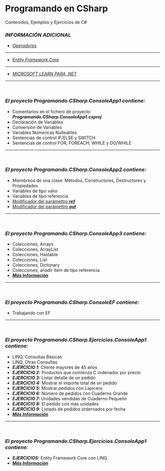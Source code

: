# Programando en CSharp
Contenidos, Ejemplos y Ejercicios de C#

### ***INFORMACIÓN ADICIONAL***
* [*Operadores*](https://github.com/Formaciones/csharp/blob/main/OPERADORES.md)
---
* [*Entity Framework Core*](https://github.com/Formaciones/csharp/blob/main/EF.md)
---
* [*MICROSOFT LEARN PARA .NET*](https://docs.microsoft.com/es-es/learn/dotnet/)
&nbsp;
---
&nbsp;
### ***El proyecto Programando.CSharp.ConsoleApp1 contiene:***
* Comentarios en el fichero de proyecto ***Programando.CSharp.ConsoleApp1.csproj***
* Declaración de Variables
* Conversión de Variables
* Variables Númericas Nulleables
* Sentencias de control IF/ELSE y SWITCH
* Sentencias de control FOR, FOREACH, WHILE y DO/WHILE
&nbsp;
---
&nbsp;
### ***El proyecto Programando.CSharp.ConsoleApp2 contiene:***
* Miembreos de una clase: Métodos, Constructores, Destructores y Propiedades
* Variables de tipo valor
* Variables de tipo referencia
* [Modificador del parámettro ***ref***](https://docs.microsoft.com/es-es/dotnet/csharp/language-reference/keywords/ref)
* [Modificador del parámettro ***out***](https://docs.microsoft.com/es-es/dotnet/csharp/language-reference/keywords/out-parameter-modifier)
&nbsp;
---
&nbsp;
### ***El proyecto Programando.CSharp.ConsoleApp3 contiene:***
* Colecciones, Arrays
* Colecciones, ArrayList
* Colecciones, Hastable
* Colecciones, List
* Colecciones, Dictonary
* Colecciones, añadir item de tipo referencia
* [***Más Información***](https://docs.microsoft.com/es-es/dotnet/csharp/programming-guide/concepts/collections)
&nbsp;
---
&nbsp;
### ***El proyecto Programando.CSharp.ConsoleEF contiene:***
* Trabajando con EF
&nbsp;
---
&nbsp;
### ***El proyecto Programando.CSharp.Ejercicios.ConsoleApp1 contiene:***
* LINQ, Consultas Básicas
* LINQ, Otras Consultas
* ***EJERCICIO 1:*** Cliente mayores de 45 años
* ***EJERCICIO 2:*** Productos que comienza C ordenador por precio
* ***EJERCICIO 3:*** Listar detalle de un pedido
* ***EJERCICIO 4:*** Mostrar el importe total de un pedido
* ***EJERCICIO 5:*** Mostrar pedidos con Lapicero
* ***EJERCICIO 6:*** Número de pedidos con Cuaderno Grande
* ***EJERCICIO 7:*** Unidades vendidas de Cuaderno Pequeño
* ***EJERCICIO 8:*** El pedido con más unidades
* ***EJERCICIO 9:*** Listado de pedidos ordernados por fecha 
* [***Más Información***](https://learn.microsoft.com/es-es/dotnet/csharp/programming-guide/concepts/linq/)
&nbsp;
---
&nbsp;
### ***El proyecto Programando.CSharp.Ejercicios.ConsoleApp1 contiene:***
* ***EJERCICIOS:*** Entity Framework Core con LINQ
* [***Más Información***](https://learn.microsoft.com/es-es/dotnet/csharp/programming-guide/concepts/linq/)
&nbsp;
